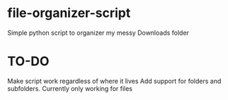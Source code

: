 # file-organizer-script
Simple python script to organizer my messy Downloads folder

# TO-DO
Make script work regardless of where it lives
Add support for folders and subfolders. Currently only working for files

